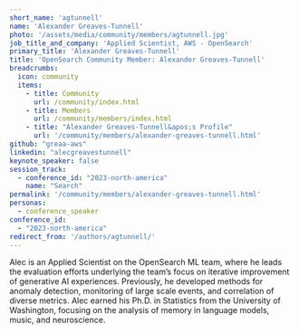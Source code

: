 ```yaml
---
short_name: 'agtunnell'
name: 'Alexander Greaves-Tunnell'
photo: '/assets/media/community/members/agtunnell.jpg'
job_title_and_company: 'Applied Scientist, AWS - OpenSearch'
primary_title: 'Alexander Greaves-Tunnell'
title: 'OpenSearch Community Member: Alexander Greaves-Tunnell'
breadcrumbs:
  icon: community
  items:
    - title: Community
      url: /community/index.html
    - title: Members
      url: /community/members/index.html
    - title: "Alexander Greaves-Tunnell&apos;s Profile"
      url: '/community/members/alexander-greaves-tunnell.html'
github: "greaa-aws"
linkedin: "alecgreavestunnell"
keynote_speaker: false
session_track: 
  - conference_id: "2023-north-america"
    name: "Search"
permalink: '/community/members/alexander-greaves-tunnell.html'
personas:
  - conference_speaker
conference_id:
  - "2023-north-america"
redirect_from: '/authors/agtunnell/'
---
```


Alec is an Applied Scientist on the OpenSearch ML team, where he leads the evaluation efforts underlying the team’s focus on iterative improvement of generative AI experiences. Previously, he developed methods for anomaly detection, monitoring of large scale events, and correlation of diverse metrics. Alec earned his Ph.D. in Statistics from the University of Washington, focusing on the analysis of memory in language models, music, and neuroscience.


